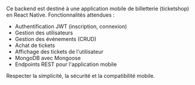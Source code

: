 <!-- Use this file to provide workspace-specific custom instructions to Copilot. For more details, visit https://code.visualstudio.com/docs/copilot/copilot-customization#_use-a-githubcopilotinstructionsmd-file -->

Ce backend est destiné à une application mobile de billetterie (ticketshop) en React Native.
Fonctionnalités attendues :
- Authentification JWT (inscription, connexion)
- Gestion des utilisateurs
- Gestion des événements (CRUD)
- Achat de tickets
- Affichage des tickets de l'utilisateur
- MongoDB avec Mongoose
- Endpoints REST pour l'application mobile

Respecter la simplicité, la sécurité et la compatibilité mobile.

